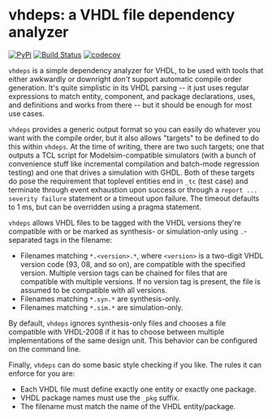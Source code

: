
vhdeps: a VHDL file dependency analyzer
=======================================

[![PyPi](https://badgen.net/pypi/v/vhdeps)](https://pypi.org/project/vhdeps/)
[![Build Status](https://dev.azure.com/abs-tudelft/vhdeps/_apis/build/status/abs-tudelft.vhdeps?branchName=master)](https://dev.azure.com/abs-tudelft/vhdeps/_build/latest?definitionId=4&branchName=master)
[![codecov](https://codecov.io/gh/abs-tudelft/vhdeps/branch/master/graph/badge.svg)](https://codecov.io/gh/abs-tudelft/vhdeps)

`vhdeps` is a simple dependency analyzer for VHDL, to be used with tools that
either awkwardly or downright *don't* support automatic compile order
generation. It's quite simplistic in its VHDL parsing -- it just uses regular
expressions to match entity, component, and package declarations, uses, and
definitions and works from there -- but it should be enough for most use cases.

`vhdeps` provides a generic output format so you can easily do whatever you
want with the compile order, but it also allows "targets" to be defined to do
this within `vhdeps`. At the time of writing, there are two such targets; one
that outputs a TCL script for Modelsim-compatible simulators (with a bunch of
convenience stuff like incremental compilation and batch-mode regression
testing) and one that drives a simulation with GHDL. Both of these targets do
pose the requirement that toplevel entities end in `_tc` (test case) and
terminate through event exhaustion upon success or through a
`report ... severity failure` statement or a timeout upon failure. The timeout
defaults to 1 ms, but can be overridden using a pragma statement.

`vhdeps` allows VHDL files to be tagged with the VHDL versions they're
compatible with or be marked as synthesis- or simulation-only using
`.`-separated tags in the filename:

 - Filenames matching `*.<version>.*`, where `<version>` is a two-digit VHDL
   version code (93, 08, and so on), are compatible with the specified version.
   Multiple version tags can be chained for files that are compatible with
   multiple versions. If no version tag is present, the file is assumed to be
   compatible with all versions.
 - Filenames matching `*.syn.*` are synthesis-only.
 - Filenames matching `*.sim.*` are simulation-only.

By default, `vhdeps` ignores synthesis-only files and chooses a file compatible
with VHDL-2008 if it has to choose between multiple implementations of the same
design unit. This behavior can be configured on the command line.

Finally, `vhdeps` can do some basic style checking if you like. The rules it
can enforce for you are:

 - Each VHDL file must define exactly one entity or exactly one package.
 - VHDL package names must use the `_pkg` suffix.
 - The filename must match the name of the VHDL entity/package.
